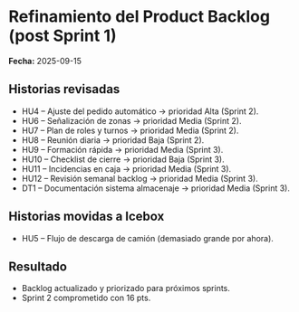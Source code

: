 # Refinamiento del Product Backlog (post Sprint 1)

**Fecha:** 2025-09-15  

## Historias revisadas
- HU4 – Ajuste del pedido automático → prioridad Alta (Sprint 2).  
- HU6 – Señalización de zonas → prioridad Media (Sprint 2).  
- HU7 – Plan de roles y turnos → prioridad Media (Sprint 2).  
- HU8 – Reunión diaria → prioridad Baja (Sprint 2).  
- HU9 – Formación rápida → prioridad Media (Sprint 3).  
- HU10 – Checklist de cierre → prioridad Baja (Sprint 3).  
- HU11 – Incidencias en caja → prioridad Media (Sprint 3).  
- HU12 – Revisión semanal backlog → prioridad Media (Sprint 3).  
- DT1 – Documentación sistema almacenaje → prioridad Media (Sprint 3).  

## Historias movidas a Icebox
- HU5 – Flujo de descarga de camión (demasiado grande por ahora).  

## Resultado
- Backlog actualizado y priorizado para próximos sprints.  
- Sprint 2 comprometido con 16 pts.  
